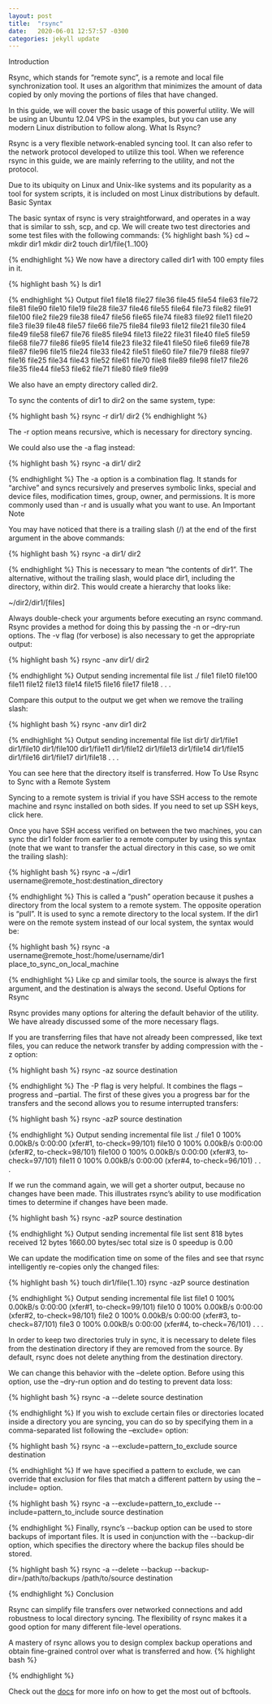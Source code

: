 ```yaml
---
layout: post
title:  "rsync"
date:   2020-06-01 12:57:57 -0300
categories: jekyll update
---
```

Introduction

Rsync, which stands for “remote sync”, is a remote and local file synchronization tool. It uses an algorithm that minimizes the amount of data copied by only moving the portions of files that have changed.

In this guide, we will cover the basic usage of this powerful utility. We will be using an Ubuntu 12.04 VPS in the examples, but you can use any modern Linux distribution to follow along.
What Is Rsync?

Rsync is a very flexible network-enabled syncing tool. It can also refer to the network protocol developed to utilize this tool. When we reference rsync in this guide, we are mainly referring to the utility, and not the protocol.

Due to its ubiquity on Linux and Unix-like systems and its popularity as a tool for system scripts, it is included on most Linux distributions by default.
Basic Syntax

The basic syntax of rsync is very straightforward, and operates in a way that is similar to ssh, scp, and cp.
We will create two test directories and some test files with the following commands:
{% highlight bash %}
    cd ~
    mkdir dir1
    mkdir dir2
    touch dir1/file{1..100}

{% endhighlight %}
We now have a directory called dir1 with 100 empty files in it.

{% highlight bash %}
    ls dir1

{% endhighlight %}
Output
    file1    file18  file27  file36  file45  file54  file63  file72  file81  file90
    file10   file19  file28  file37  file46  file55  file64  file73  file82  file91
    file100  file2   file29  file38  file47  file56  file65  file74  file83  file92
    file11   file20  file3   file39  file48  file57  file66  file75  file84  file93
    file12   file21  file30  file4   file49  file58  file67  file76  file85  file94
    file13   file22  file31  file40  file5   file59  file68  file77  file86  file95
    file14   file23  file32  file41  file50  file6   file69  file78  file87  file96
    file15   file24  file33  file42  file51  file60  file7   file79  file88  file97
    file16   file25  file34  file43  file52  file61  file70  file8   file89  file98
    file17   file26  file35  file44  file53  file62  file71  file80  file9   file99

We also have an empty directory called dir2.

To sync the contents of dir1 to dir2 on the same system, type:

{% highlight bash %}
    rsync -r dir1/ dir2
{% endhighlight %}

The -r option means recursive, which is necessary for directory syncing.

We could also use the -a flag instead:

{% highlight bash %}
    rsync -a dir1/ dir2

{% endhighlight %}
The -a option is a combination flag. It stands for “archive” and syncs recursively and preserves symbolic links, special and device files, modification times, group, owner, and permissions. It is more commonly used than -r and is usually what you want to use.
An Important Note

You may have noticed that there is a trailing slash (/) at the end of the first argument in the above commands:

{% highlight bash %}
    rsync -a dir1/ dir2

{% endhighlight %}
This is necessary to mean “the contents of dir1”. The alternative, without the trailing slash, would place dir1, including the directory, within dir2. This would create a hierarchy that looks like:

~/dir2/dir1/[files]

Always double-check your arguments before executing an rsync command. Rsync provides a method for doing this by passing the -n or –dry-run options. The -v flag (for verbose) is also necessary to get the appropriate output:

{% highlight bash %}
rsync -anv dir1/ dir2

{% endhighlight %}
Output
sending incremental file list
./
file1
file10
file100
file11
file12
file13
file14
file15
file16
file17
file18
. . .

Compare this output to the output we get when we remove the trailing slash:

{% highlight bash %}
rsync -anv dir1 dir2

{% endhighlight %}
Output
sending incremental file list
dir1/
dir1/file1
dir1/file10
dir1/file100
dir1/file11
dir1/file12
dir1/file13
dir1/file14
dir1/file15
dir1/file16
dir1/file17
dir1/file18
. . .

You can see here that the directory itself is transferred.
How To Use Rsync to Sync with a Remote System

Syncing to a remote system is trivial if you have SSH access to the remote machine and rsync installed on both sides. If you need to set up SSH keys, click here.

Once you have SSH access verified on between the two machines, you can sync the dir1 folder from earlier to a remote computer by using this syntax (note that we want to transfer the actual directory in this case, so we omit the trailing slash):

{% highlight bash %}
    rsync -a ~/dir1 username@remote_host:destination_directory

{% endhighlight %}
This is called a “push” operation because it pushes a directory from the local system to a remote system. The opposite operation is “pull”. It is used to sync a remote directory to the local system. If the dir1 were on the remote system instead of our local system, the syntax would be:

{% highlight bash %}
    rsync -a username@remote_host:/home/username/dir1 place_to_sync_on_local_machine

{% endhighlight %}
Like cp and similar tools, the source is always the first argument, and the destination is always the second.
Useful Options for Rsync

Rsync provides many options for altering the default behavior of the utility. We have already discussed some of the more necessary flags.

If you are transferring files that have not already been compressed, like text files, you can reduce the network transfer by adding compression with the -z option:

{% highlight bash %}
    rsync -az source destination

{% endhighlight %}
The -P flag is very helpful. It combines the flags –progress and –partial. The first of these gives you a progress bar for the transfers and the second allows you to resume interrupted transfers:

{% highlight bash %}
    rsync -azP source destination

{% endhighlight %}
Output
sending incremental file list
./
file1
           0 100%    0.00kB/s    0:00:00 (xfer#1, to-check=99/101)
file10
           0 100%    0.00kB/s    0:00:00 (xfer#2, to-check=98/101)
file100
           0 100%    0.00kB/s    0:00:00 (xfer#3, to-check=97/101)
file11
           0 100%    0.00kB/s    0:00:00 (xfer#4, to-check=96/101)
. . .

If we run the command again, we will get a shorter output, because no changes have been made. This illustrates rsync’s ability to use modification times to determine if changes have been made.

{% highlight bash %}
    rsync -azP source destination

{% endhighlight %}
Output
    sending incremental file list
    sent 818 bytes received 12 bytes 1660.00 bytes/sec
    total size is 0 speedup is 0.00

We can update the modification time on some of the files and see that rsync intelligently re-copies only the changed files:

{% highlight bash %}
    touch dir1/file{1..10}
    rsync -azP source destination

{% endhighlight %}
Output
    sending incremental file list
    file1
               0 100%    0.00kB/s    0:00:00 (xfer#1, to-check=99/101)
    file10
               0 100%    0.00kB/s    0:00:00 (xfer#2, to-check=98/101)
    file2
               0 100%    0.00kB/s    0:00:00 (xfer#3, to-check=87/101)
    file3
               0 100%    0.00kB/s    0:00:00 (xfer#4, to-check=76/101)
    . . .

In order to keep two directories truly in sync, it is necessary to delete files from the destination directory if they are removed from the source. By default, rsync does not delete anything from the destination directory.

We can change this behavior with the –delete option. Before using this option, use the –dry-run option and do testing to prevent data loss:

{% highlight bash %}
    rsync -a --delete source destination

{% endhighlight %}
If you wish to exclude certain files or directories located inside a directory you are syncing, you can do so by specifying them in a comma-separated list following the –exclude= option:

{% highlight bash %}
    rsync -a --exclude=pattern_to_exclude source destination

{% endhighlight %}
If we have specified a pattern to exclude, we can override that exclusion for files that match a different pattern by using the –include= option.

{% highlight bash %}
    rsync -a --exclude=pattern_to_exclude --include=pattern_to_include source destination

{% endhighlight %}
Finally, rsync’s --backup option can be used to store backups of important files. It is used in conjunction with the --backup-dir option, which specifies the directory where the backup files should be stored.

{% highlight bash %}
    rsync -a --delete --backup --backup-dir=/path/to/backups /path/to/source destination

{% endhighlight %}
Conclusion

Rsync can simplify file transfers over networked connections and add robustness to local directory syncing. The flexibility of rsync makes it a good option for many different file-level operations.

A mastery of rsync allows you to design complex backup operations and obtain fine-grained control over what is transferred and how.
{% highlight bash %}

{% endhighlight %}

Check out the [docs][ref-docs] for more info on how to get the most out of bcftools. 

[ref-docs]:#

